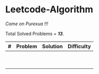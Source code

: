 # Leetcode-Algorithm

*Come on Purexua !!!*

Total Solved Problems = ***13***.

|  #   | Problem | Solution | Difficulty |
| :--: | :-----: | :------: | :--------: |
|      |         |          |            |
|      |         |          |            |
|      |         |          |            |
|      |         |          |            |
|      |         |          |            |
|      |         |          |            |
|      |         |          |            |
|      |         |          |            |
|      |         |          |            |

